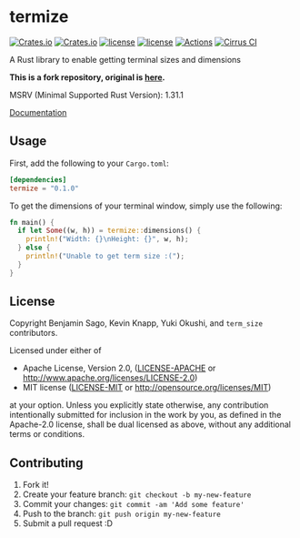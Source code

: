 termize
====

[![Crates.io](https://img.shields.io/crates/v/termize.svg)](https://crates.io/crates/termize) [![Crates.io](https://img.shields.io/crates/d/termize.svg)](https://crates.io/crates/termize) [![license](http://img.shields.io/badge/license-MIT-blue.svg)](https://github.com/JohnTitor/termize/blob/master/LICENSE-MIT) [![license](http://img.shields.io/badge/license-Apache2.0-blue.svg)](https://github.com/JohnTitor/termize/blob/master/LICENSE-APACHE) [![Actions](https://github.com/JohnTitor/termize/workflows/CI/badge.svg)](https://github.com/JohnTitor/termize/workflows/CI) [![Cirrus CI](https://api.cirrus-ci.com/github/JohnTitor/termize.svg)](https://cirrus-ci.com/github/JohnTitor/termize)

A Rust library to enable getting terminal sizes and dimensions

**This is a fork repository, original is [here](https://github.com/clap-rs/term_size-rs).**

MSRV (Minimal Supported Rust Version): 1.31.1

[Documentation](https://docs.rs/termize)

## Usage

First, add the following to your `Cargo.toml`:

```toml
[dependencies]
termize = "0.1.0"
```

To get the dimensions of your terminal window, simply use the following:

```rust
fn main() {
  if let Some((w, h)) = termize::dimensions() {
    println!("Width: {}\nHeight: {}", w, h);
  } else {
    println!("Unable to get term size :(");
  }
}
```

## License

Copyright Benjamin Sago, Kevin Knapp, Yuki Okushi, and `term_size` contributors.

Licensed under either of

* Apache License, Version 2.0, ([LICENSE-APACHE](LICENSE-APACHE) or http://www.apache.org/licenses/LICENSE-2.0)
* MIT license ([LICENSE-MIT](LICENSE-MIT) or http://opensource.org/licenses/MIT)

at your option. Unless you explicitly state otherwise, any contribution intentionally
submitted for inclusion in the work by you, as defined in the
Apache-2.0 license, shall be dual licensed as above, without any
additional terms or conditions.

## Contributing

1. Fork it!
2. Create your feature branch: `git checkout -b my-new-feature`
3. Commit your changes: `git commit -am 'Add some feature'`
4. Push to the branch: `git push origin my-new-feature`
5. Submit a pull request :D
